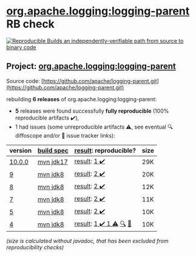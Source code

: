 [org.apache.logging:logging-parent](https://central.sonatype.com/artifact/org.apache.logging/logging-parent/10.0.0/versions) RB check
=======

[![Reproducible Builds](https://reproducible-builds.org/images/logos/rb.svg) an independently-verifiable path from source to binary code](https://reproducible-builds.org/)

## Project: [org.apache.logging:logging-parent](https://central.sonatype.com/artifact/org.apache.logging/logging-parent/10.0.0/versions)

Source code: [https://github.com/apache/logging-parent.git](https://github.com/apache/logging-parent.git)

rebuilding **6 releases** of org.apache.logging:logging-parent:
- **5** releases were found successfully **fully reproducible** (100% reproducible artifacts :heavy_check_mark:),
- 1 had issues (some unreproducible artifacts :warning:, see eventual :mag: diffoscope and/or :memo: issue tracker links):

| version | [build spec](/BUILDSPEC.md) | [result](https://reproducible-builds.org/docs/jvm/): reproducible? | size |
| -- | --------- | ------ | -- |
| [10.0.0](https://central.sonatype.com/artifact/org.apache.logging/logging-parent/10.0.0/pom) | [mvn jdk17](logging-parent-10.0.0.buildspec) | [result](logging-parent-10.0.0.buildinfo): [1 :heavy_check_mark: ](logging-parent-10.0.0.buildcompare) | 29K |
| [9](https://central.sonatype.com/artifact/org.apache.logging/logging-parent/9/pom) | [mvn jdk8](logging-parent-9.buildspec) | [result](logging-parent-9.buildinfo): [2 :heavy_check_mark: ](logging-parent-9.buildcompare) | 20K |
| [8](https://central.sonatype.com/artifact/org.apache.logging/logging-parent/8/pom) | [mvn jdk8](logging-parent-8.buildspec) | [result](logging-parent-8.buildinfo): [2 :heavy_check_mark: ](logging-parent-8.buildcompare) | 12K |
| [7](https://central.sonatype.com/artifact/org.apache.logging/logging-parent/7/pom) | [mvn jdk8](logging-parent-7.buildspec) | [result](logging-parent-7.buildinfo): [2 :heavy_check_mark: ](logging-parent-7.buildcompare) | 11K |
| [5](https://central.sonatype.com/artifact/org.apache.logging/logging-parent/5/pom) | [mvn jdk8](logging-parent-5.buildspec) | [result](logging-parent-5.buildinfo): [2 :heavy_check_mark: ](logging-parent-5.buildcompare) | 10K |
| [4](https://central.sonatype.com/artifact/org.apache.logging/logging-parent/4/pom) | [mvn jdk8](logging-parent-4.buildspec) | [result](logging-parent-4.buildinfo): [1 :heavy_check_mark:  1 :warning:](logging-parent-4.buildcompare) [:mag:](logging-parent-4.diffoscope) [:memo:](https://github.com/apache/logging-parent/pull/3) | 10K |

<i>(size is calculated without javadoc, that has been excluded from reproducibility checks)</i>
